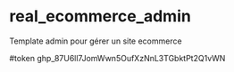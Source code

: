 # real_ecommerce_admin
Template admin pour gérer un site ecommerce

#token
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
